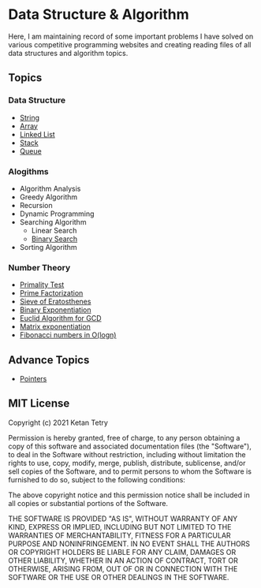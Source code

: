 # Data Structure & Algorithm

Here, I am maintaining record of some important problems I have solved on various competitive programming websites and creating reading files of all data structures and algorithm topics.

## Topics

### Data Structure

- [String](data-structure/string.md)
- [Array](data-structure/array.md)
- [Linked List](data-structure/linked_list.md)
- [Stack](data-structure/stack.md)
- [Queue](data-structure/queue.md)

### Alogithms

- Algorithm Analysis
- Greedy Algorithm
- Recursion
- Dynamic Programming
- Searching Algorithm
    - Linear Search
    - [Binary Search](algorithm/binary_search.md)
- Sorting Algorithm

### Number Theory

- [Primality Test](number-theory/primality_test.md)
- [Prime Factorization](number-theory/prime_factorization.md)
- [Sieve of Eratosthenes](number-theory/primality_test.md)
- [Binary Exponentiation](number-theory/binary_exponentiation.md)
- [Euclid Algorithm for GCD](number-theory/euclid_algorithm.md)
- [Matrix exponentiation](number-theory/matrix_exponentiation.md)
- [Fibonacci numbers in O(logn)](number-theory/fibonacci_numbers.md)

## Advance Topics

- [Pointers](other/pointers.md)

## MIT License

Copyright (c) 2021 Ketan Tetry

Permission is hereby granted, free of charge, to any person obtaining a copy
of this software and associated documentation files (the "Software"), to deal
in the Software without restriction, including without limitation the rights
to use, copy, modify, merge, publish, distribute, sublicense, and/or sell
copies of the Software, and to permit persons to whom the Software is
furnished to do so, subject to the following conditions:

The above copyright notice and this permission notice shall be included in all
copies or substantial portions of the Software.

THE SOFTWARE IS PROVIDED "AS IS", WITHOUT WARRANTY OF ANY KIND, EXPRESS OR
IMPLIED, INCLUDING BUT NOT LIMITED TO THE WARRANTIES OF MERCHANTABILITY,
FITNESS FOR A PARTICULAR PURPOSE AND NONINFRINGEMENT. IN NO EVENT SHALL THE
AUTHORS OR COPYRIGHT HOLDERS BE LIABLE FOR ANY CLAIM, DAMAGES OR OTHER
LIABILITY, WHETHER IN AN ACTION OF CONTRACT, TORT OR OTHERWISE, ARISING FROM,
OUT OF OR IN CONNECTION WITH THE SOFTWARE OR THE USE OR OTHER DEALINGS IN THE
SOFTWARE.

